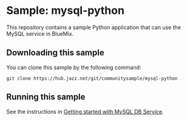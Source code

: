 Sample: mysql-python
===
This repository contains a sample Python application that can use the MySQL service in BlueMix.




Downloading this sample
---
You can clone this sample by the following command: 

    git clone https://hub.jazz.net/git/communitysample/mysql-python




Running this sample
---
See the instructions in [Getting started with MySQL DB Service](https://www.ng.bluemix.net/docs/#services/MySQL/index.html#MySQL).